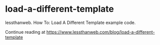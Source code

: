 # load-a-different-template
lessthanweb. How To: Load A Different Template example code.

Continue reading at https://www.lessthanweb.com/blog/load-a-different-template
